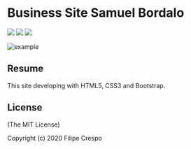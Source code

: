 # Business Site Samuel Bordalo

<p align="center">

![](https://img.shields.io/badge/HTML-5-F57E00)
![](https://img.shields.io/badge/CSS-3-1640FA)
![](https://img.shields.io/badge/BOOTSTRAP-5-6104D4)

</p>

![example](https://raw.githubusercontent.com/filipecrespodev/site_samuel/master/example.gif)



## Resume

This site developing with HTML5, CSS3 and Bootstrap.

## License
(The MIT License)

Copyright (c) 2020 Filipe Crespo
